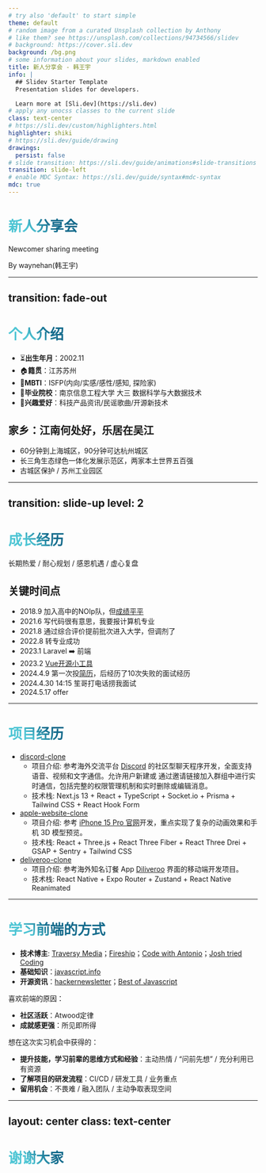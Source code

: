 ```yaml
---
# try also 'default' to start simple
theme: default
# random image from a curated Unsplash collection by Anthony
# like them? see https://unsplash.com/collections/94734566/slidev
# background: https://cover.sli.dev
background: /bg.png
# some information about your slides, markdown enabled
title: 新人分享会 - 韩王宇
info: |
  ## Slidev Starter Template
  Presentation slides for developers.

  Learn more at [Sli.dev](https://sli.dev)
# apply any unocss classes to the current slide
class: text-center
# https://sli.dev/custom/highlighters.html
highlighter: shiki
# https://sli.dev/guide/drawing
drawings:
  persist: false
# slide transition: https://sli.dev/guide/animations#slide-transitions
transition: slide-left
# enable MDC Syntax: https://sli.dev/guide/syntax#mdc-syntax
mdc: true
---
```


# 新人分享会

Newcomer sharing meeting

<!-- <div class="pt-12">
  <span @click="$slidev.nav.next" class="px-2 py-1 rounded cursor-pointer" hover="bg-white bg-opacity-10">
    Press Space for next page <carbon:arrow-right class="inline"/>
  </span>
</div> -->

<div class="abs-br m-24 text-2xl">
<span>
By waynehan(韩王宇)
</span>
</div>

<div class="abs-br m-6 flex gap-2">
  <!-- <button @click="$slidev.nav.openInEditor()" title="Open in Editor" class="text-xl slidev-icon-btn opacity-50 !border-none !hover:text-white">
    <carbon:edit />
  </button> -->
  <a href="https://github.com/Han-Wangyu" target="_blank" alt="GitHub" title="Open in GitHub"
    class="text-xl slidev-icon-btn opacity-50 !border-none !hover:text-white">
    <carbon-logo-github />
  </a>
</div>

<!--
首页
-->

---
transition: fade-out
---

# 个人介绍

<!-- Slidev is a slides maker and presenter designed for developers, consist of the following features -->

<!-- - 📝 **Text-based** - focus on the content with Markdown, and then style them later
- 🎨 **Themable** - theme can be shared and used with npm packages
- 🧑‍💻 **Developer Friendly** - code highlighting, live coding with autocompletion
- 🤹 **Interactive** - embedding Vue components to enhance your expressions
- 🎥 **Recording** - built-in recording and camera view
- 📤 **Portable** - export into PDF, PPTX, PNGs, or even a hostable SPA
- 🛠 **Hackable** - anything possible on a webpage -->

- ⏳**出生年月**：2002.11
- 🏠**籍贯**：江苏苏州
- 🔮**MBTI**：ISFP(内向/实感/感性/感知, 探险家)
- 🏫**毕业院校**：南京信息工程大学 大三 数据科学与大数据技术
- 💟**兴趣爱好**：科技产品资讯/民谣歌曲/开源新技术

<!-- <br>
<br>

Read more about [Why Slidev?](https://sli.dev/guide/why) -->

## 家乡：江南何处好，乐居在吴江
- 60分钟到上海城区，90分钟可达杭州城区
- 长三角生态绿色一体化发展示范区，两家本土世界五百强
- 古城区保护 / 苏州工业园区

<!--
You can have `style` tag in markdown to override the style for the current page.
Learn more: https://sli.dev/guide/syntax#embedded-styles
-->

<style>
h1 {
  background-color: #2B90B6;
  background-image: linear-gradient(45deg, #4EC5D4 10%, #146b8c 20%);
  background-size: 100%;
  -webkit-background-clip: text;
  -moz-background-clip: text;
  -webkit-text-fill-color: transparent;
  -moz-text-fill-color: transparent;
}
</style>

<!--
个人介绍
-->

---
transition: slide-up
level: 2
---

# 成长经历

<!-- Hover on the bottom-left corner to see the navigation's controls panel, [learn more](https://sli.dev/guide/navigation.html) -->
长期热爱 / 耐心规划 / 感恩机遇 / 虚心复盘

## 关键时间点

<!-- |     |     |
| --- | --- |
| <kbd>right</kbd> / <kbd>space</kbd>| next animation or slide |
| <kbd>left</kbd>  / <kbd>shift</kbd><kbd>space</kbd> | previous animation or slide |
| <kbd>up</kbd> | previous slide |
| <kbd>down</kbd> | next slide | -->
<v-clicks every="2">

- 2018.9 加入高中的NOIp队，<span class="opacity-50">但[成绩平平](https://mp.weixin.qq.com/s/VJEu94zoSVr3qAq42Ezq9g)</span>
- 2021.6 写代码很有意思，我要报计算机专业
- 2021.8 通过综合评价提前批次进入大学，<span class="opacity-50">但调剂了</span>
- 2022.8 转专业成功
- 2023.1 Laravel ➡️ 前端
- 2023.2 [Vue开源小工具](https://github.com/Han-wangyu/prescription-generator)
- 2024.4.9 第一次投[简历](/韩王宇_前端开发实习生_南京信息工程大学.pdf)，<span class="opacity-50">后经历了10次失败的面试经历</span>
- 2024.4.30 14:15 笙哥打电话捞我面试
- 2024.5.17 offer

</v-clicks>

<!--
成长经历
-->

---

# 项目经历

- [discord-clone](https://github.com/Han-wangyu/discord-clone)
  - 项目介绍: 参考海外交流平台 [Discord](https://discord.com/) 的社区型聊天程序开发，全面支持语音、视频和文字通信。允许用户新建或 通过邀请链接加入群组中进行实时通信，包括完整的权限管理机制和实时删除或编辑消息。
  - 技术栈: <span v-mark.circle.red>Next.js 13</span> + React + TypeScript + Socket.io + Prisma + Tailwind CSS + React Hook Form
- [apple-website-clone](https://iphone15pro-clone-five.vercel.app/)
  - 项目介绍: 参考 [iPhone 15 Pro 官网](https://www.apple.com/iphone-15-pro/)开发，重点实现了复杂的动画效果和手机 3D 模型预览。
  - 技术栈: React + <span v-mark.circle.red>Three.js</span> + React Three Fiber + React Three Drei + <span v-mark.circle.red>GSAP</span> + <span v-mark.circle.red>Sentry</span> + Tailwind CSS
- [deliveroo-clone](https://github.com/Han-wangyu/deliveroo-clone)
  - 项目介绍: 参考海外知名订餐 App [Diliveroo](https://deliveroo.hk/zh/) 界面的移动端开发项目。
  - 技术栈: <span v-mark.circle.red>React Native</span> + Expo Router + Zustand + React Native Reanimated

<!--
项目经历
-->

---

# 学习前端的方式

- **技术博主**: [Traversy Media](https://www.youtube.com/@TraversyMedia)；[Fireship](https://www.youtube.com/@Fireship)；[Code with Antonio](https://www.youtube.com/@codewithantonio)；[Josh tried Coding](https://www.youtube.com/@joshtriedcoding)
- **基础知识**：[javascript.info](https://javascript.info/)
- **开源资讯**：[hackernewsletter](https://www.bilibili.com/video/BV1QD421g7UZ)；[Best of Javascript](https://bestofjs.org/)

喜欢前端的原因：
- **社区活跃**：Atwood定律
- **成就感更强**：所见即所得

想在这次实习机会中获得的：
- **提升技能，学习前辈的思维方式和经验**：主动热情 / “问前先想” / 充分利用已有资源
- **了解项目的研发流程**：CI/CD / 研发工具 / 业务重点
- **留用机会**：不畏难 / 融入团队 / 主动争取表现空间

<!--
学习前端的方式
-->

---
layout: center
class: text-center
---

# 谢谢大家

<!--
谢谢大家
-->
